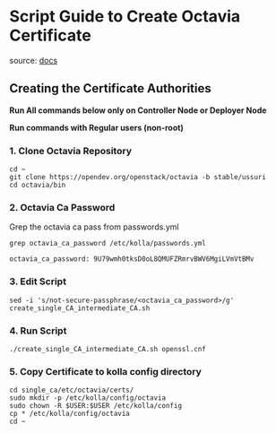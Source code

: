 # Script Guide to Create Octavia Certificate 

source: [docs](https://github.com/99cloud/lab-openstack/blob/master/doc/installation-kolla-multinode.md#%E9%85%8D%E7%BD%AE-octavia)

## Creating the Certificate Authorities

**Run All commands below only on Controller Node or Deployer Node**

**Run commands with Regular users (non-root)**

### 1. Clone Octavia Repository

```
cd ~
git clone https://opendev.org/openstack/octavia -b stable/ussuri
cd octavia/bin
```

### 2. Octavia Ca Password

Grep the octavia ca pass from passwords.yml

```
grep octavia_ca_password /etc/kolla/passwords.yml 

octavia_ca_password: 9U79wmh0tksD0oL8QMUFZRmrvBWV6MgiLVmVtBMv
```


### 3. Edit Script

```
sed -i 's/not-secure-passphrase/<octavia_ca_password>/g' create_single_CA_intermediate_CA.sh
```

### 4. Run Script

```
./create_single_CA_intermediate_CA.sh openssl.cnf
```

### 5. Copy Certificate to kolla config directory

```
cd single_ca/etc/octavia/certs/
sudo mkdir -p /etc/kolla/config/octavia
sudo chown -R $USER:$USER /etc/kolla/config
cp * /etc/kolla/config/octavia
cd ~
```